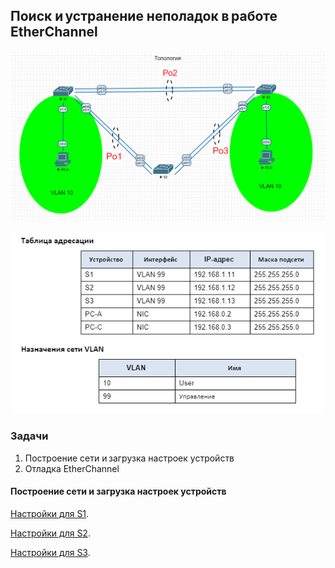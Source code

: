 
<h2>Поиск и устранение неполадок в работе EtherChannel</h2> 

![](https://github.com/rayakhin/OTUS_Neteng/blob/master/Homework/HW_3/HW_32/TOPO_32.PNG)

![](https://github.com/rayakhin/OTUS_Neteng/blob/master/Homework/HW_3/HW_32/IP_VLAN.PNG)


<h3>Задачи</h3> 

1. Построение сети и загрузка настроек устройств </br>
2. Отладка EtherChannel </br>

<h4>Построение сети и загрузка настроек устройств</h4>

[Настройки для S1](config/S1).
 
[Настройки для S2](config/S2).
 
[Настройки для S3](config/S3).
